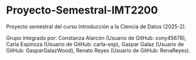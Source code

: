 # Proyecto-Semestral-IMT2200
Proyecto semestral del curso Introducción a la Ciencia de Datos (2025-2). 

Grupo integrado por:
Constanza Alarcón (Usuario de GitHub: cony45678),
Carla Espinoza (Usuario de GitHub: carla-esp),
Gaspar Galaz (Usuario de GitHub: GasparGalazWood),
Renato Reyes (Usuario de GitHub: RenaReyes).
